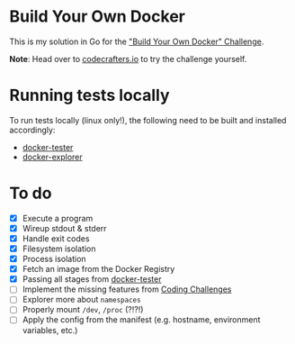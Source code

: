 # Build Your Own Docker

This is my solution in Go for the
["Build Your Own Docker" Challenge](https://codecrafters.io/challenges/docker).

**Note**: Head over to
[codecrafters.io](https://codecrafters.io) to try the challenge yourself.

# Running tests locally

To run tests locally (linux only!), the following need to be built and installed accordingly:

- [docker-tester](https://github.com/codecrafters-io/docker-tester/)
- [docker-explorer](https://github.com/codecrafters-io/docker-explorer)

# To do

- [x] Execute a program
- [x] Wireup stdout & stderr
- [x] Handle exit codes
- [x] Filesystem isolation
- [x] Process isolation
- [x] Fetch an image from the Docker Registry
- [x] Passing all stages from [docker-tester](https://github.com/codecrafters-io/docker-tester/)
- [ ] Implement the missing features from [Coding Challenges](https://codingchallenges.fyi/challenges/challenge-docker/)
- [ ] Explorer more about `namespaces`
- [ ] Properly mount `/dev`, `/proc` (?!?!)
- [ ] Apply the config from the manifest (e.g. hostname, environment variables, etc.)
